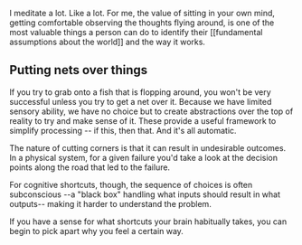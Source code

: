 I meditate a lot. Like a lot. For me, the value of sitting in your own mind, getting comfortable observing the thoughts flying around, is one of the most valuable things a person can do to identify their [[fundamental assumptions about the world]] and the way it works.
## Putting nets over things
If you try to grab onto a fish that is flopping around, you won't be very successful unless you try to get a net over it. Because we have limited sensory ability, we have no choice but to create abstractions over the top of reality to try and make sense of it. These provide a useful framework to simplify processing -- if this, then that. And it's all automatic. 

The nature of cutting corners is that it can result in undesirable outcomes. In a physical system, for a given failure you'd take a look at the decision points along the road that led to the failure. 

For cognitive shortcuts, though, the sequence of choices is often subconscious --a "black box" handling what inputs should result in what outputs-- making it harder to understand the problem.

If you have a sense for what shortcuts your brain habitually takes, you can begin to pick apart why you feel a certain way.